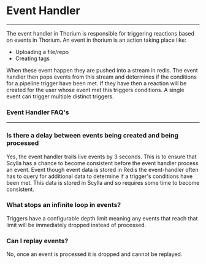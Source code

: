 # Event Handler
---
The event handler in Thorium is responsible for triggering reactions based on
events in Thorium. An event in thorium is an action taking place like:
- Uploading a file/repo
- Creating tags

When these event happen they are pushed into a stream in redis. The event handler
then pops events from this stream and determines if the conditions for a pipeline
trigger have been met. If they have then a reaction will be created for the user
whose event met this triggers conditions. A single event can trigger multiple
distinct triggers.

### Event Handler FAQ's
---

### Is there a delay between events being created and being processed
Yes, the event handler trails live events by 3 seconds. This is to ensure that
Scylla has a chance to become consistent before the event handler process an
event. Event though event data is stored in Redis the event-handler often has
to query for additional data to determine if a trigger's conditions have been
met. This data is stored in Scylla and so requires some time to become
consistent.

### What stops an infinite loop in events?
Triggers have a configurable depth limit meaning any events that reach that
limit will be immediately dropped instead of processed.

### Can I replay events?
No, once an event is processed it is dropped and cannot be replayed.
